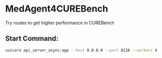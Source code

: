 # MedAgent4CUREBench
Try routes to get higher performance in CUREBench

## Start Command:

```bash
uvicorn api_server_async:app --host 0.0.0.0 --port 8128 --workers 4
```
